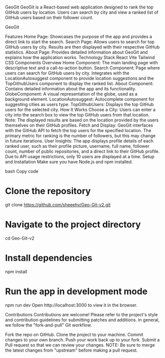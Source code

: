 GeoGit
GeoGit is a React-based web application designed to rank the top GitHub users by location. Users can search by city and view a ranked list of GitHub users based on their follower count.

GeoGit

Features
Home Page: Showcases the purpose of the app and provides a direct link to start the search.
Search Page: Allows users to search for top GitHub users by city. Results are then displayed with their respective GitHub statistics.
About Page: Provides detailed information about GeoGit and explains how the application works.
Technology Stack
React
Vite
Tailwind CSS
Components Overview
Home Component: The main landing page with descriptive text and a call-to-action button.
Search Component: Page where users can search for GitHub users by city. Integrates with the LocationAutosuggest component to provide location suggestions and the TopGithubUsers component to display the ranked list.
About Component: Contains detailed information about the app and its functionality.
GlobeComponent: A visual representation of the globe, used as a background element.
LocationAutosuggest: Autocomplete component for suggesting cities as users type.
TopGithubUsers: Displays the top GitHub users for the selected city.
How It Works
Choose a City: Users can enter a city into the search box to view the top GitHub users from that location. Note: The displayed results are based on the location provided by the users themselves on their GitHub profiles.
Fetch and Display: GeoGit interfaces with the GitHub API to fetch the top users for the specified location. The primary metric for ranking is the number of followers, but this may change in future iterations.
User Insights: The app displays profile details of each ranked user, such as their profile picture, username, full name, follower count, number of public repositories, and a direct link to their GitHub profile. Due to API usage restrictions, only 10 users are displayed at a time.
Setup and Installation
Make sure you have Node.js and npm installed.

bash
Copy code
# Clone the repository
git clone https://github.com/sheeehy/Geo-Git-v2.git

# Navigate to the project directory
cd Geo-Git-v2

# Install dependencies
npm install

# Run the app in development mode
npm run dev
Open http://localhost:3000 to view it in the browser.

Contributions
Contributions are welcome! Please refer to the project's style and contribution guidelines for submitting patches and additions. In general, we follow the "fork-and-pull" Git workflow.

Fork the repo on GitHub.
Clone the project to your machine.
Commit changes to your own branch.
Push your work back up to your fork.
Submit a Pull request so that we can review your changes.
NOTE: Be sure to merge the latest changes from "upstream" before making a pull request.
